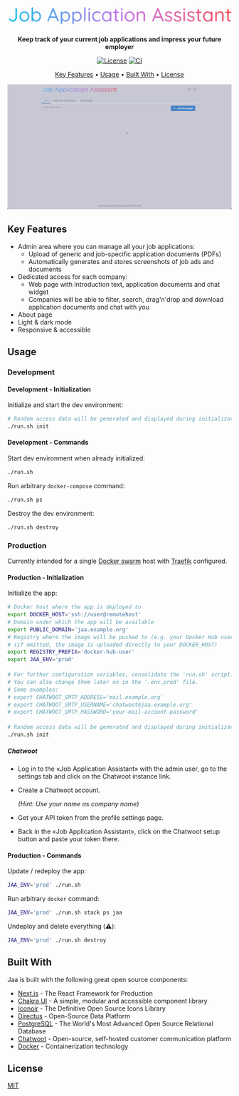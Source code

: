 <h1 align="center">
  <img src="https://raw.githubusercontent.com/paescuj/jaa/main/assets/logo.png" alt="Job Application Assistant" width="600">
</h1>

<p align="center">
  <strong>Keep track of your current job applications and impress your future employer</strong>
</p>

<p align="center">
  <a href="./LICENSE"><img src="https://img.shields.io/github/license/paescuj/jaa" alt="License"></a>
  <a href="https://github.com/paescuj/jaa/actions/workflows/ci.yml"><img src="https://github.com/paescuj/jaa/actions/workflows/ci.yml/badge.svg" alt="CI"></a>
</p>

<p align="center">
  <a href="#key-features">Key Features</a> •
  <a href="#usage">Usage</a> •
  <a href="#built-with">Built With</a> •
  <a href="#license">License</a>
</p>

![Demo](https://raw.githubusercontent.com/paescuj/jaa/main/assets/demo.gif)

## Key Features

* Admin area where you can manage all your job applications:
  * Upload of generic and job-specific application documents (PDFs)
  * Automatically generates and stores screenshots of job ads and documents
* Dedicated access for each company:
  * Web page with introduction text, application documents and chat widget
  * Companies will be able to filter, search, drag'n'drop and download application documents and chat with you
* About page
* Light & dark mode
* Responsive & accessible

## Usage

### Development

#### Development - Initialization

Initialize and start the dev environment:
```bash
# Random access data will be generated and displayed during initialization
./run.sh init
```

#### Development - Commands

Start dev environment when already initialized:
```bash
./run.sh
```

Run arbitrary `docker-compose` command:
```bash
./run.sh ps
```

Destroy the dev environment:
```bash
./run.sh destroy
```

### Production

Currently intended for a single [Docker swarm](https://docs.docker.com/engine/swarm/) host with [Traefik](https://traefik.io/traefik/) configured.

#### Production - Initialization

Initialize the app:
```bash
# Docker host where the app is deployed to
export DOCKER_HOST='ssh://user@remotehost'
# Domain under which the app will be available
export PUBLIC_DOMAIN='jaa.example.org'
# Registry where the image will be pushed to (e.g. your Docker Hub user or URL to another registry)
# (if omitted, the image is uploaded directly to your DOCKER_HOST)
export REGISTRY_PREFIX='docker-hub-user'
export JAA_ENV='prod'

# For further configuration variables, consolidate the 'run.sh' script.
# You can also change them later on in the '.env.prod' file.
# Some examples:
# export CHATWOOT_SMTP_ADDRESS='mail.example.org'
# export CHATWOOT_SMTP_USERNAME='chatwoot@jaa.example.org'
# export CHATWOOT_SMTP_PASSWORD='your-mail-account-password'

# Random access data will be generated and displayed during initialization
./run.sh init
```

##### Chatwoot

* Log in to the «Job Application Assistant» with the admin user, go to the settings tab and click on the Chatwoot instance link.
* Create a Chatwoot account.

  *(Hint: Use your name as company name)*
* Get your API token from the profile settings page.
* Back in the «Job Application Assistant», click on the Chatwoot setup button and paste your token there.

#### Production - Commands

Update / redeploy the app:
```bash
JAA_ENV='prod' ./run.sh
```

Run arbitrary `docker` command:
```bash
JAA_ENV='prod' ./run.sh stack ps jaa
```

Undeploy and delete everything (⚠️):
```bash
JAA_ENV='prod' ./run.sh destroy
```

## Built With

Jaa is built with the following great open source components:
* [Next.js](https://nextjs.org) - The React Framework for Production
* [Chakra UI](https://chakra-ui.com) - A simple, modular and accessible component library
* [Iconoir](https://iconoir.com) - The Definitive Open Source Icons Library
* [Directus](https://directus.io) - Open-Source Data Platform
* [PostgreSQL](https://www.postgresql.org) - The World's Most Advanced Open Source Relational Database
* [Chatwoot](https://www.chatwoot.com) - Open-source, self-hosted customer communication platform
* [Docker](https://www.docker.com/community/open-source) - Containerization technology

## License

[MIT](./LICENSE)
